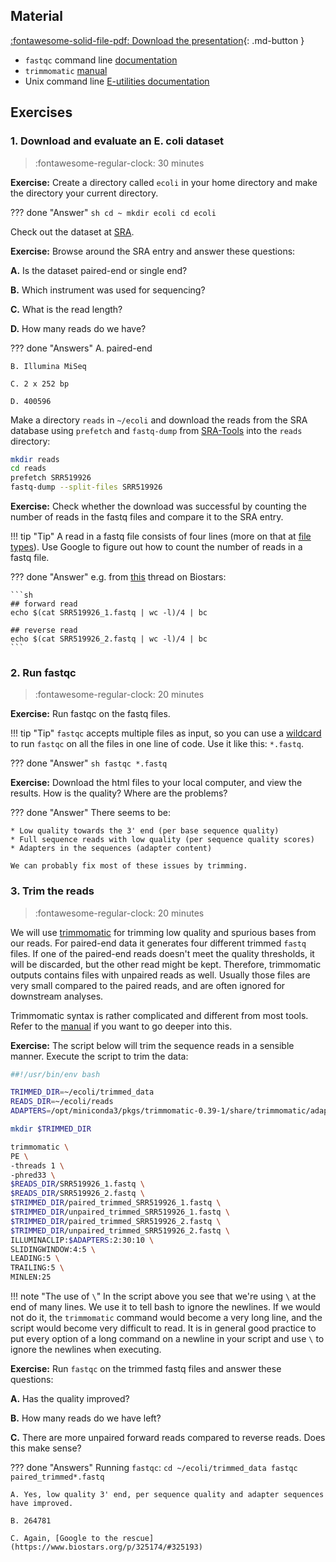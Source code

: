 ## Material

[:fontawesome-solid-file-pdf: Download the presentation](../assets/pdf/quality_control.pdf){: .md-button }

* `fastqc` command line [documentation](https://www.bioinformatics.babraham.ac.uk/projects/fastqc/INSTALL.txt)
* `trimmomatic` [manual](http://www.usadellab.org/cms/uploads/supplementary/Trimmomatic/TrimmomaticManual_V0.32.pdf)
* Unix command line [E-utilities documentation](https://www.ncbi.nlm.nih.gov/books/NBK179288/)

## Exercises

### 1. Download and evaluate an E. coli dataset

>:fontawesome-regular-clock: 30 minutes

**Exercise:** Create a directory called `ecoli` in your home directory and make the directory your current directory.

??? done "Answer"
    ```sh
    cd ~
    mkdir ecoli
    cd ecoli
    ```

Check out the dataset at [SRA](https://www.ncbi.nlm.nih.gov/sra/?term=SRR519926).

**Exercise:** Browse around the SRA entry and answer these questions:

**A.** Is the dataset paired-end or single end?

**B.** Which instrument was used for sequencing?

**C.** What is the read length?

**D.** How many reads do we have?

??? done "Answers"
    A. paired-end

    B. Illumina MiSeq

    C. 2 x 252 bp

    D. 400596

Make a directory `reads` in `~/ecoli` and download the reads from the SRA database using `prefetch` and `fastq-dump` from [SRA-Tools](https://ncbi.github.io/sra-tools/) into the `reads` directory:

```sh
mkdir reads
cd reads
prefetch SRR519926
fastq-dump --split-files SRR519926
```

**Exercise:** Check whether the download was successful by counting the number of reads in the fastq files and compare it to the SRA entry.

!!! tip "Tip"
    A read in a fastq file consists of four lines (more on that at [file types](../day2/file_types.md)). Use Google to figure out how to count the number of reads in a fastq file.

??? done "Answer"
    e.g. from [this](https://www.biostars.org/p/139006/) thread on Biostars:

    ```sh
    ## forward read
    echo $(cat SRR519926_1.fastq | wc -l)/4 | bc

    ## reverse read
    echo $(cat SRR519926_2.fastq | wc -l)/4 | bc
    ```

### 2. Run fastqc

>:fontawesome-regular-clock: 20 minutes

**Exercise:** Run fastqc on the fastq files.

!!! tip "Tip"
    `fastqc` accepts multiple files as input, so you can use a [wildcard](https://en.wikipedia.org/wiki/Glob_(programming)) to run `fastqc` on all the files in one line of code. Use it like this: `*.fastq`.  

??? done "Answer"
    ```sh
    fastqc *.fastq
    ```

**Exercise:** Download the html files to your local computer, and view the results. How is the quality? Where are the problems?

??? done "Answer"
    There seems to be:

    * Low quality towards the 3' end (per base sequence quality)
    * Full sequence reads with low quality (per sequence quality scores)
    * Adapters in the sequences (adapter content)

    We can probably fix most of these issues by trimming.

### 3. Trim the reads

>:fontawesome-regular-clock: 20 minutes

We will use [trimmomatic](http://www.usadellab.org/cms/?page=trimmomatic) for trimming low quality and spurious bases from our reads. For paired-end data it generates four different trimmed `fastq` files. If one of the paired-end reads doesn't meet the quality thresholds, it will be discarded, but the other read might be kept. Therefore, trimmomatic outputs contains files with unpaired reads as well. Usually those files are very small compared to the paired reads, and are often ignored for downstream analyses.

Trimmomatic syntax is rather complicated and different from most tools. Refer to the [manual](http://www.usadellab.org/cms/uploads/supplementary/Trimmomatic/TrimmomaticManual_V0.32.pdf) if you want to go deeper into this.

**Exercise:** The script below will trim the sequence reads in a sensible manner. Execute the script to trim the data:

```sh
##!/usr/bin/env bash

TRIMMED_DIR=~/ecoli/trimmed_data
READS_DIR=~/ecoli/reads
ADAPTERS=/opt/miniconda3/pkgs/trimmomatic-0.39-1/share/trimmomatic/adapters/TruSeq3-PE.fa

mkdir $TRIMMED_DIR

trimmomatic \
PE \
-threads 1 \
-phred33 \
$READS_DIR/SRR519926_1.fastq \
$READS_DIR/SRR519926_2.fastq \
$TRIMMED_DIR/paired_trimmed_SRR519926_1.fastq \
$TRIMMED_DIR/unpaired_trimmed_SRR519926_1.fastq \
$TRIMMED_DIR/paired_trimmed_SRR519926_2.fastq \
$TRIMMED_DIR/unpaired_trimmed_SRR519926_2.fastq \
ILLUMINACLIP:$ADAPTERS:2:30:10 \
SLIDINGWINDOW:4:5 \
LEADING:5 \
TRAILING:5 \
MINLEN:25
```

!!! note "The use of `\`"
    In the script above you see that we're using `\` at the end of many lines. We use it to tell bash to ignore the newlines. If we would not do it, the `trimmomatic` command would become a very long line, and the script would become very difficult to read. It is in general good practice to put every option of a long command on a newline in your script and use `\` to ignore the newlines when executing.

**Exercise:** Run `fastqc` on the trimmed fastq files and answer these questions:

**A.** Has the quality improved?

**B.** How many reads do we have left?

**C.** There are more unpaired forward reads compared to reverse reads. Does this make sense?

??? done "Answers"
    Running `fastqc`:
    ```
    cd ~/ecoli/trimmed_data
    fastqc paired_trimmed*.fastq
    ```

    A. Yes, low quality 3' end, per sequence quality and adapter sequences have improved.

    B. 264781

    C. Again, [Google to the rescue](https://www.biostars.org/p/325174/#325193)
